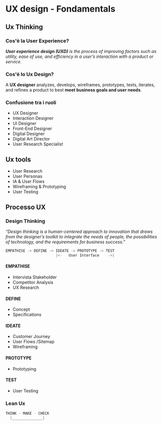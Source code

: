 # UX design - Fondamentals

## Ux Thinking

### Cos'è la User Experience?

***User experience design (UXD)** is the process of
improving factors such as utility, ease of use, and
efficiency in a user’s interaction with a product or
service.*

### Cos'è lo Ux Design?

A **UX designer** analyzes, develops, wireframes,
prototypes, tests, iterates, and refines a product to
best **meet business goals and user needs**.

### Confusione tra i ruoli

- UX Designer
- Interaction Designer
- UI Designer
- Front-End Designer
- Digital Designer
- Digital Art Director
- User Research Specialist

## Ux tools

- User Research
- User Personas
- IA & User Flows
- Wireframing & Prototyping
- User Testing

## Processo UX

### Design Thinking

*“Design thinking is a human-centered approach
to innovation that draws from the designer’s toolkit
to integrate the needs of people, the possibilities
of technology, and the requirements for business
success.”*

```js
EMPATHISE -> DEFINE -> IDEATE -> PROTOTYPE -> TEST
                       |<-   User Interface    ->|
```

#### EMPATHISE

- Intervista Stakeholder
- Competitor Analysis
- UX Research

#### DEFINE

- Concept
- Specifications

#### IDEATE

- Customer Journey
- User Flows /Sitemap
- Wireframing

#### PROTOTYPE

- Prototyping

#### TEST

- User Testing

### Lean Ux

```js
THINK - MAKE - CHECK
  |______________|                   
```